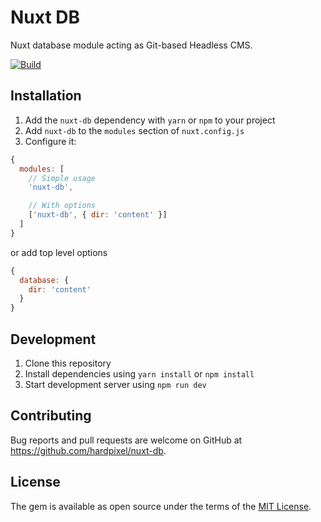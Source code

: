 # Nuxt DB

Nuxt database module acting as Git-based Headless CMS.

[![Build](https://github.com/hardpixel/nuxt-db/actions/workflows/build.yml/badge.svg?branch=master)](https://github.com/hardpixel/nuxt-db/actions/workflows/build.yml)

## Installation

1. Add the `nuxt-db` dependency with `yarn` or `npm` to your project
2. Add `nuxt-db` to the `modules` section of `nuxt.config.js`
3. Configure it:

```js
{
  modules: [
    // Simple usage
    'nuxt-db',

    // With options
    ['nuxt-db', { dir: 'content' }]
  ]
}
```

or add top level options

```js
{
  database: {
    dir: 'content'
  }
}
```

## Development

1. Clone this repository
2. Install dependencies using `yarn install` or `npm install`
3. Start development server using `npm run dev`

## Contributing

Bug reports and pull requests are welcome on GitHub at https://github.com/hardpixel/nuxt-db.

## License

The gem is available as open source under the terms of the [MIT License](https://opensource.org/licenses/MIT).
